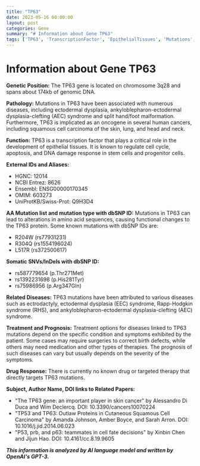 ```yaml
---
title: "TP63"
date: 2023-05-16 00:00:00
layout: post
categories: Gene
summary: "# Information about Gene TP63"
tags: ['TP63', 'TranscriptionFactor', 'EpithelialTissues', 'Mutations', 'Disease', 'Treatment', 'Prognosis', 'DrugResponse']
---
```


# Information about Gene TP63

**Genetic Position:** The TP63 gene is located on chromosome 3q28 and spans about 174kb of genomic DNA.

**Pathology:** Mutations in TP63 have been associated with numerous diseases, including ectodermal dysplasia, ankyloblepharon-ectodermal dysplasia-clefting (AEC) syndrome and split hand/foot malformation. Furthermore, TP63 is implicated as an oncogene in several human cancers, including squamous cell carcinoma of the skin, lung, and head and neck.
 
**Function:** TP63 is a transcription factor that plays a critical role in the development of epithelial tissues. It is known to regulate cell cycle, apoptosis, and DNA damage response in stem cells and progenitor cells.

**External IDs and Aliases:** 
- HGNC: 12014
- NCBI Entrez: 8626
- Ensembl: ENSG00000170345
- OMIM: 603273
- UniProtKB/Swiss-Prot: Q9H3D4

**AA Mutation list and mutation type with dbSNP ID:** Mutations in TP63 can lead to alterations in amino acid sequences, causing functional changes to the TP63 protein. Some known mutations with dbSNP IDs are:
- R204W (rs77931231)
- R304Q (rs1554196024)
- L517R (rs372500617)

**Somatic SNVs/InDels with dbSNP ID:** 
- rs587779654 (p.Thr271Met)
- rs1392231698 (p.His281Tyr)
- rs75986956 (p.Arg347Gln)

**Related Diseases:** TP63 mutations have been attributed to various diseases such as ectrodactyly, ectodermal dysplasia (EEC) syndrome, Rapp-Hodgkin syndrome (RHS), and ankyloblepharon-ectodermal dysplasia-clefting (AEC) syndrome.

**Treatment and Prognosis:** Treatment options for diseases linked to TP63 mutations depend on the specific condition and symptoms exhibited by the patient. Some cases may require surgeries to correct birth defects, while others may need medication and other types of therapies. The prognosis of such diseases can vary but usually depends on the severity of the symptoms. 

**Drug Response:** There is currently no known drug or targeted therapy that directly targets TP63 mutations.

**Subject, Author Name, DOI links to Related Papers:**
- "The TP63 gene: an important player in skin cancer" by Alessandro Di Duca and Wim Declercq. DOI: 10.3390/cancers10070224
- "TP53 and TP63: Outlaw Proteins in Cutaneous Squamous Cell Carcinoma" by Amanda Johnson, Amber Boyce, and Sarah Arron. DOI: 10.1016/j.jid.2014.06.023
- "P53, prb, and p63: teammates in cell fate decisions" by Xinbin Chen and Jijun Hao. DOI: 10.4161/cc.8.19.9605

**_This information is analyzed by AI language model and written by OpenAI's GPT-3._**
